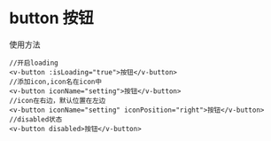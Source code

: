 # button 按钮

使用方法

<ClientOnly>
   <demo-button></demo-button>
</ClientOnly>

```vue
//开启loading
<v-button :isLoading="true">按钮</v-button>
//添加icon,icon名在icon中
<v-button iconName="setting">按钮</v-button>
//icon在右边，默认位置在左边
<v-button iconName="setting" iconPosition="right">按钮</v-button>
//disabled状态
<v-button disabled>按钮</v-button>
```